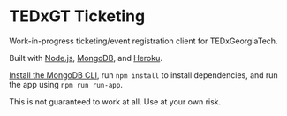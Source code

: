 # TEDxGT Ticketing

Work-in-progress ticketing/event registration client for TEDxGeorgiaTech.

Built with [Node.js](http://nodejs.org/), [MongoDB](https://docs.mongodb.com), and [Heroku](https://heroku.com/).

[Install the MongoDB CLI](https://docs.mongodb.com/manual/installation/), run `npm install` to install dependencies, and run the app using `npm run run-app`.

This is not guaranteed to work at all. Use at your own risk.
